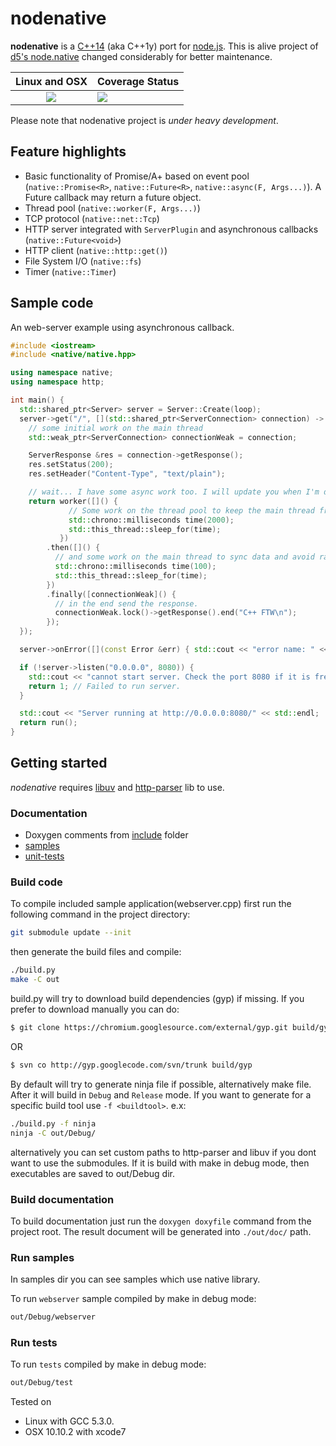 # nodenative

<b>nodenative</b> is a [C++14](http://en.wikipedia.org/wiki/C%2B%2B14) (aka C++1y) port for [node.js](https://github.com/joyent/node). This is alive project of [d5's node.native](https://github.com/d5/node.native) changed considerably for better maintenance.
<table>
  <thead>
    <tr>
      <th>Linux and OSX</th>
      <th>Coverage Status</th>
    </tr>
  </thead>
  <tbody>
    <tr>
      <td align="center">
        <a href="https://travis-ci.org/nodenative/nodenative"><img src="https://travis-ci.org/nodenative/nodenative.svg?branch=master"></a>
      </td>
      <td>
      <a href="https://coveralls.io/github/nodenative/nodenative?branch=master)"><img src="https://coveralls.io/repos/github/nodenative/nodenative/badge.svg?branch=master"></a>
      </td>
    </tr>
  </tbody>
</table>

Please note that nodenative project is <em>under heavy development</em>.

## Feature highlights
  * Basic functionality of Promise/A+ based on event pool (`native::Promise<R>`, `native::Future<R>`, `native::async(F, Args...)`). A Future callback may return a future object.
  * Thread pool (`native::worker(F, Args...)`)
  * TCP protocol (`native::net::Tcp`)
  * HTTP server integrated with `ServerPlugin` and asynchronous callbacks (`native::Future<void>`)
  * HTTP client (`native::http::get()`)
  * File System I/O (`native::fs`)
  * Timer (`native::Timer`)

## Sample code

An web-server example using asynchronous callback.
```cpp
#include <iostream>
#include <native/native.hpp>

using namespace native;
using namespace http;

int main() {                                                                                                                                                                                                                             std::shared_ptr<Loop> loop = Loop::Create();
  std::shared_ptr<Server> server = Server::Create(loop);
  server->get("/", [](std::shared_ptr<ServerConnection> connection) -> Future<void> {
    // some initial work on the main thread
    std::weak_ptr<ServerConnection> connectionWeak = connection;

    ServerResponse &res = connection->getResponse();
    res.setStatus(200);
    res.setHeader("Content-Type", "text/plain");

    // wait... I have some async work too. I will update you when I'm done.
    return worker([]() {
             // Some work on the thread pool to keep the main thread free
             std::chrono::milliseconds time(2000);
             std::this_thread::sleep_for(time);
           })
        .then([]() {
          // and some work on the main thread to sync data and avoid race condition
          std::chrono::milliseconds time(100);
          std::this_thread::sleep_for(time);
        })
        .finally([connectionWeak]() {
          // in the end send the response.
          connectionWeak.lock()->getResponse().end("C++ FTW\n");
        });
  });

  server->onError([](const Error &err) { std::cout << "error name: " << err.name(); });

  if (!server->listen("0.0.0.0", 8080)) {
    std::cout << "cannot start server. Check the port 8080 if it is free.\n";
    return 1; // Failed to run server.
  }

  std::cout << "Server running at http://0.0.0.0:8080/" << std::endl;
  return run();
}
```


## Getting started

<em>nodenative</em> requires [libuv](https://github.com/libuv/libuv) and [http-parser](https://github.com/joyent/http-parser) lib to use.

### Documentation
* Doxygen comments from [include](samples) folder
* [samples](samples)
* [unit-tests](test)

### Build code

To compile included sample application(webserver.cpp) first run the following command in the project directory:
```bash
git submodule update --init
```
then generate the build files and compile:
```bash
./build.py
make -C out
```
build.py will try to download build dependencies (gyp) if missing.
If you prefer to download manually you can do:
```bash
$ git clone https://chromium.googlesource.com/external/gyp.git build/gyp
```
OR
```bash
$ svn co http://gyp.googlecode.com/svn/trunk build/gyp
```
By default will try to generate ninja file if possible, alternatively make file. After it will build in `Debug` and `Release` mode.
If you want to generate for a specific build tool use `-f <buildtool>`. e.x:
```bash
./build.py -f ninja
ninja -C out/Debug/
```
alternatively you can set custom paths to http-parser and libuv if you dont want to use the submodules.
If it is build with make in debug mode, then executables are saved to out/Debug dir.

### Build documentation

To build documentation just run the `doxygen doxyfile` command from the project root. The result document will be generated into `./out/doc/` path.

### Run samples

In samples dir you can see samples which use native library.

To run `webserver` sample compiled by make in debug mode:
```bash
out/Debug/webserver
```

### Run tests

To run `tests` compiled by make in debug mode:
```bash
out/Debug/test
```

Tested on
 - Linux with GCC 5.3.0.
 - OSX 10.10.2 with xcode7
